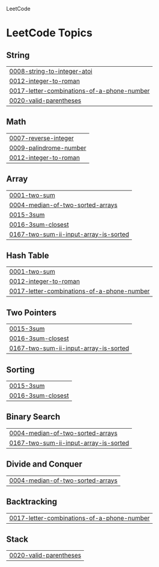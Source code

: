 LeetCode

<!---LeetCode Topics Start-->
# LeetCode Topics
## String
|  |
| ------- |
| [0008-string-to-integer-atoi](https://github.com/Mustafa0503/LeetCode/tree/master/0008-string-to-integer-atoi) |
| [0012-integer-to-roman](https://github.com/Mustafa0503/LeetCode/tree/master/0012-integer-to-roman) |
| [0017-letter-combinations-of-a-phone-number](https://github.com/Mustafa0503/LeetCode/tree/master/0017-letter-combinations-of-a-phone-number) |
| [0020-valid-parentheses](https://github.com/Mustafa0503/LeetCode/tree/master/0020-valid-parentheses) |
## Math
|  |
| ------- |
| [0007-reverse-integer](https://github.com/Mustafa0503/LeetCode/tree/master/0007-reverse-integer) |
| [0009-palindrome-number](https://github.com/Mustafa0503/LeetCode/tree/master/0009-palindrome-number) |
| [0012-integer-to-roman](https://github.com/Mustafa0503/LeetCode/tree/master/0012-integer-to-roman) |
## Array
|  |
| ------- |
| [0001-two-sum](https://github.com/Mustafa0503/LeetCode/tree/master/0001-two-sum) |
| [0004-median-of-two-sorted-arrays](https://github.com/Mustafa0503/LeetCode/tree/master/0004-median-of-two-sorted-arrays) |
| [0015-3sum](https://github.com/Mustafa0503/LeetCode/tree/master/0015-3sum) |
| [0016-3sum-closest](https://github.com/Mustafa0503/LeetCode/tree/master/0016-3sum-closest) |
| [0167-two-sum-ii-input-array-is-sorted](https://github.com/Mustafa0503/LeetCode/tree/master/0167-two-sum-ii-input-array-is-sorted) |
## Hash Table
|  |
| ------- |
| [0001-two-sum](https://github.com/Mustafa0503/LeetCode/tree/master/0001-two-sum) |
| [0012-integer-to-roman](https://github.com/Mustafa0503/LeetCode/tree/master/0012-integer-to-roman) |
| [0017-letter-combinations-of-a-phone-number](https://github.com/Mustafa0503/LeetCode/tree/master/0017-letter-combinations-of-a-phone-number) |
## Two Pointers
|  |
| ------- |
| [0015-3sum](https://github.com/Mustafa0503/LeetCode/tree/master/0015-3sum) |
| [0016-3sum-closest](https://github.com/Mustafa0503/LeetCode/tree/master/0016-3sum-closest) |
| [0167-two-sum-ii-input-array-is-sorted](https://github.com/Mustafa0503/LeetCode/tree/master/0167-two-sum-ii-input-array-is-sorted) |
## Sorting
|  |
| ------- |
| [0015-3sum](https://github.com/Mustafa0503/LeetCode/tree/master/0015-3sum) |
| [0016-3sum-closest](https://github.com/Mustafa0503/LeetCode/tree/master/0016-3sum-closest) |
## Binary Search
|  |
| ------- |
| [0004-median-of-two-sorted-arrays](https://github.com/Mustafa0503/LeetCode/tree/master/0004-median-of-two-sorted-arrays) |
| [0167-two-sum-ii-input-array-is-sorted](https://github.com/Mustafa0503/LeetCode/tree/master/0167-two-sum-ii-input-array-is-sorted) |
## Divide and Conquer
|  |
| ------- |
| [0004-median-of-two-sorted-arrays](https://github.com/Mustafa0503/LeetCode/tree/master/0004-median-of-two-sorted-arrays) |
## Backtracking
|  |
| ------- |
| [0017-letter-combinations-of-a-phone-number](https://github.com/Mustafa0503/LeetCode/tree/master/0017-letter-combinations-of-a-phone-number) |
## Stack
|  |
| ------- |
| [0020-valid-parentheses](https://github.com/Mustafa0503/LeetCode/tree/master/0020-valid-parentheses) |
<!---LeetCode Topics End-->